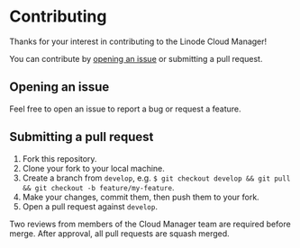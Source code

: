 # Contributing

Thanks for your interest in contributing to the Linode Cloud Manager!

You can contribute by [opening an issue]() or submitting a pull request.

## Opening an issue

Feel free to open an issue to report a bug or request a feature.

## Submitting a pull request

1. Fork this repository.
2. Clone your fork to your local machine.
3. Create a branch from `develop`, e.g. `$ git checkout develop && git pull && git checkout -b feature/my-feature`.
4. Make your changes, commit them, then push them to your fork.
5. Open a pull request against `develop`.

Two reviews from members of the Cloud Manager team are required before merge. After approval, all pull requests are squash merged.